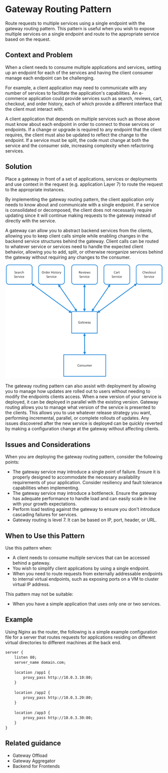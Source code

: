 # Gateway Routing Pattern

Route requests to multiple services using a single endpoint with the gateway routing pattern. This pattern is useful when you wish to expose multiple services on a single endpoint and route to the appropriate service based on the request.

## Context and Problem

When a client needs to consume multiple applications and services, setting up an endpoint for each of the services and having the client consumer manage each endpoint can be challenging.

For example, a client application may need to communicate with any number of services to facilitate the application's capabilities. An e-commerce application could provide services such as search, reviews, cart, checkout, and order history, each of which provide a different interface that the client must interact with.

A client application that depends on multiple services such as those above must know about each endpoint in order to connect to those services or endpoints. If a change or upgrade is required to any endpoint that the client requires, the client must also be updated to reflect the change to the endpoint. If a service must be split, the code must change at both the service and the consumer side, increasing complexity when refactoring services.

## Solution

Place a gateway in front of a set of applications, services or deployments and use context in the request (e.g. application Layer 7) to route the request to the appropriate instances.

By implementing the gateway routing pattern, the client application only needs to know about and communicate with a single endpoint. If a service is consolidated or decomposed, the client does not necessarily require updating since it will continue making requests to the gateway instead of directly with the service. 

A gateway can allow you to abstract backend services from the clients, allowing you to keep client calls simple while enabling changes in the backend service structures behind the gateway. Client calls can be routed to whatever service or services need to handle the expected client behavior, allowing you to add, split, or otherwise reorganize services behind the gateway without requiring any changes to the consumer.

![](./_images/gateway-routing.png)
 
The gateway routing pattern can also assist with deployment by allowing you to manage how updates are rolled out to users without needing to modify the endpoints clients access. When a new version of your service is deployed, it can be deployed in parallel with the existing version. Gateway routing allows you to manage what version of the service is presented to the clients. This allows you to use whatever release strategy you want, performing incremental, parallel, or complete rollouts of updates. Any issues discovered after the new service is deployed can be quickly reverted by making a configuration change at the gateway without affecting clients.

## Issues and Considerations

When you are deploying the gateway routing pattern, consider the following points:

- The gateway service may introduce a single point of failure. Ensure it is properly designed to accommodate the necessary availability requirements of your application. Consider resiliency and fault tolerance capabilities when implementing.
- The gateway service may introduce a bottleneck. Ensure the gateway has adequate performance to handle load and can easily scale in line with your growth expectations.
- Perform load testing against the gateway to ensure you don't introduce cascading failures for services.
- Gateway routing is level 7. It can be based on IP, port, header, or URL.

## When to Use this Pattern

Use this pattern when:

- A client needs to consume multiple services that can be accessed behind a gateway.
- You wish to simplify client applications by using a single endpoint.
- When you need to route requests from externally addressable endpoints to internal virtual endpoints, such as exposing ports on a VM to cluster virtual IP address.

This pattern may not be suitable:

- When you have a simple application that uses only one or two services.

## Example

Using Nginx as the router, the following is a simple example configuration file for a server that routes requests for applications residing on different virtual directories to different machines at the back end.

```
server {
    listen 80;
    server_name domain.com;

    location /app1 {
        proxy_pass http://10.0.3.10:80;
    }

    location /app2 {
        proxy_pass http://10.0.3.20:80;
    }

    location /app3 {
        proxy_pass http://10.0.3.30:80;
    }
}
```

## Related guidance

- Gateway Offload
- Gateway Aggregator
- Backend for Frontends



